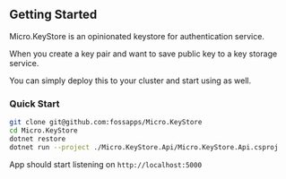 ## Getting Started

Micro.KeyStore is an opinionated keystore for authentication service.

When you create a key pair and want to save public key to a key storage service.

You can simply deploy this to your cluster and start using as well.

### Quick Start
```bash
git clone git@github.com:fossapps/Micro.KeyStore
cd Micro.KeyStore
dotnet restore
dotnet run --project ./Micro.KeyStore.Api/Micro.KeyStore.Api.csproj
```
App should start listening on `http://localhost:5000`

